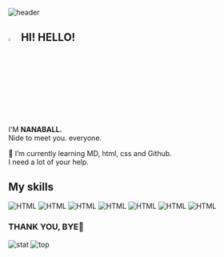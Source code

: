![header](https://capsule-render.vercel.app/api?type=shark&color=auto&height=300&section=header&text=I%20AM..&fontSize=50)

## <img src="https://camo.githubusercontent.com/e8e7b06ecf583bc040eb60e44eb5b8e0ecc5421320a92929ce21522dbc34c891/68747470733a2f2f6d656469612e67697068792e636f6d2f6d656469612f6876524a434c467a6361737252346961377a2f67697068792e676966" data-canonical-src="https://media.giphy.com/media/hvRJCLFzcasrR4ia7z/giphy.gif" style="width: 4%; display: inline-block;" data-target="animated-image.originalImage"> HI! HELLO! 

I'M <b>NANABALL.</b><br/>
Nide to meet you. everyone. 

🌱 I’m currently learning MD, html, css and Github.<br/>
I need a lot of your help.



## My skills

![HTML](https://img.shields.io/badge/HTML-E34F26)
![HTML](https://img.shields.io/badge/CSS-1572B6)
![HTML](https://img.shields.io/badge/javascript-yellow)
![HTML](https://img.shields.io/badge/JQuery-salmon)
![HTML](https://img.shields.io/badge/Linux-green)
![HTML](https://img.shields.io/badge/Java-skyblue)
![HTML](https://img.shields.io/badge/Java-pink)

### THANK YOU, BYE🤗


<!-- ### Hi there 👋 -->


![stat](https://github-readme-stats.vercel.app/api?username=nanaball&hide_title=true&show_icons=[%E2%80%A6])
![top](https://github-readme-stats.vercel.app/api/top-langs/?username=nanaball)

<!--
**nanaball/nanaball** is a ✨ _special_ ✨ repository because its `README.md` (this file) appears on your GitHub profile.

Here are some ideas to get you started:

- 🔭 I’m currently working on ...
- 🌱 I’m currently learning ...
- 👯 I’m looking to collaborate on ...
- 🤔 I’m looking for help with ...
- 💬 Ask me about ...
- 📫 How to reach me: ...
- 😄 Pronouns: ...
- ⚡ Fun fact: ...
-->
